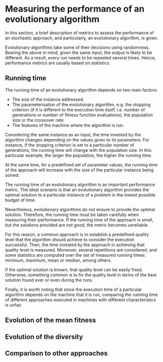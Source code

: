 # Measuring the performance of an evolutionary algorithm

In this section, a brief description of metrics to assess the performance of
an stochastic approach, and particularly, an evolutionary algorithm, is given.

Evolutionary algorithms take some of their decisions using randomness. Bearing
the above in mind, given the same input, the output is likely to be different. As
a result, every run needs to be repeated several times. Hence, performance
metrics are usually based on statistics.

## Running time

The running time of an evolutionary algorithm depends on two main factors:

* The size of the instance addressed.
* The parameterisation of the evolutionary algorithm, e.g. the stopping criterion
(if it is different to the execution time itself, i.e. number of generations or
number of fitness function evaluations), the population size or the crossover rate.
* The features of the machine where the algorithm is run.

Considering the same instance as an input, the time invested by the algorithm changes
depending on the values given to its parameters. For instance, if the stopping criterion
is set to a particular number of generations, the running time will change with the
population size. In this particular example, the larger the population, the higher
the running time.

At the same time, for a predefined set of parameter values, the running time of the
approach will increase with the size of the particular instance being solved.

The running time of an evolutionary algorithm is an important performance metric.
The ideal scenario is that an evolutionary algorithm provides the optimal solution
to a particular instance of a problem in the lowest possible budget of time.

Nevertheless, evolutionary algorithms do not ensure to provide the optimal solution.
Therefore, the running time must be taken carefully when measuring their performance.
If the running time of the approach is small, but the solutions provided are not good,
the metric becomes unreliable.

For this reason, a common approach is to establish a predefined quality level that
the algorithm should achieve to consider the execution successful. Then, the time
invested by the approach in achieving that quality level is measured. Moreover,
several repetitions are considered, and some statistics are computed over the set
of measured running times: minimum, maximum, mean or median, among others.

If the optimal solution is known, that quality level can be easily fixed. Otherwise,
something common is to fix the quality level in terms of the best solution found ever
or even during the runs.

Finally, it is worth noting that since the execution time of a particular algorithm
depends on the machine that it is run, comparing the running time of different
approaches executed in machines with different characteristics is unfair.

## Evolution of the mean fitness



## Evolution of the diversity

## Comparison to other approaches
